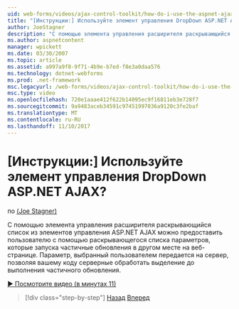 ```yaml
---
uid: web-forms/videos/ajax-control-toolkit/how-do-i-use-the-aspnet-ajax-dropdown-control
title: "[Инструкции:] Используйте элемент управления DropDown ASP.NET AJAX? | Документы Майкрософт"
author: JoeStagner
description: "С помощью элемента управления расширителя раскрывающийся список из элементов управления ASP.NET AJAX можно предоставить пользователю с помощью раскрывающегося списка параметров, вызывающие partial-pa..."
ms.author: aspnetcontent
manager: wpickett
ms.date: 03/30/2007
ms.topic: article
ms.assetid: a997a9f8-9f71-4b9e-b7ed-f8e3a0daa576
ms.technology: dotnet-webforms
ms.prod: .net-framework
msc.legacyurl: /web-forms/videos/ajax-control-toolkit/how-do-i-use-the-aspnet-ajax-dropdown-control
msc.type: video
ms.openlocfilehash: 720e1aaae412f622b14095ec9f16811eb3e728f7
ms.sourcegitcommit: 9a9483aceb34591c97451997036a9120c3fe2baf
ms.translationtype: MT
ms.contentlocale: ru-RU
ms.lasthandoff: 11/10/2017
---
```

<a name="how-do-i-use-the-aspnet-ajax-dropdown-control"></a>[Инструкции:] Используйте элемент управления DropDown ASP.NET AJAX?
====================
по [(Joe Stagner)](https://github.com/JoeStagner)

С помощью элемента управления расширителя раскрывающийся список из элементов управления ASP.NET AJAX можно предоставить пользователю с помощью раскрывающегося списка параметров, которые запуска частичные обновления в другом месте на веб-странице. Параметр, выбранный пользователем передается на сервер, позволяя вашему коду серверные обработать выделение до выполнения частичного обновления.

[&#9654; Посмотрите видео (в минутах 11)](https://channel9.msdn.com/Blogs/ASP-NET-Site-Videos/how-do-i-use-the-aspnet-ajax-dropdown-control)

>[!div class="step-by-step"]
[Назад](how-do-i-configure-the-aspnet-ajax-calendar-control.md)
[Вперед](how-do-i-use-the-aspnet-ajax-maskededit-controls.md)
